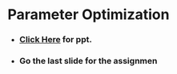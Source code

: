 # Parameter Optimization

- ### **<a href="https://github.com/psrana"> Click Here</a> for ppt.**
- ### Go the last slide for the assignmen

